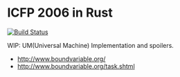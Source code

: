 # ICFP 2006 in Rust

[![Build Status](https://travis-ci.com/hayatoito/icfp2006.svg?branch=master)](https://travis-ci.com/hayatoito/icfp2006)

WIP: UM(Universal Machine) Implementation and spoilers.

- http://www.boundvariable.org/
- http://www.boundvariable.org/task.shtml
